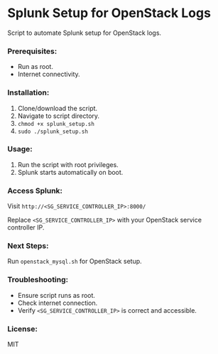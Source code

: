 # Splunk Setup for OpenStack Logs

Script to automate Splunk setup for OpenStack logs.

### Prerequisites:
- Run as root.
- Internet connectivity.

### Installation:
1. Clone/download the script.
2. Navigate to script directory.
3. `chmod +x splunk_setup.sh`
4. `sudo ./splunk_setup.sh`

### Usage:
1. Run the script with root privileges.
2. Splunk starts automatically on boot.

### Access Splunk:
Visit `http://<SG_SERVICE_CONTROLLER_IP>:8000/`

Replace `<SG_SERVICE_CONTROLLER_IP>` with your OpenStack service controller IP.

### Next Steps:
Run `openstack_mysql.sh` for OpenStack setup.

### Troubleshooting:
- Ensure script runs as root.
- Check internet connection.
- Verify `<SG_SERVICE_CONTROLLER_IP>` is correct and accessible.

### License:
MIT
